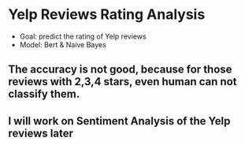 # Yelp Reviews Rating Analysis

* Goal: predict the rating of Yelp reviews
* Model: Bert & Naive Bayes


## The accuracy is not good, because for those reviews with 2,3,4 stars, even human can not classify them. 


## I will work on Sentiment Analysis of the Yelp reviews later
